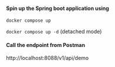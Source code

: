 #### Spin up the Spring boot application using

`docker compose up`

`docker compose up -d` (detached mode)

#### Call the endpoint from Postman

http://localhost:8088/v1/api/demo